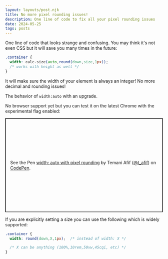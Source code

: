 ```yaml
---
layout: layouts/post.njk
title: No more pixel rounding issues!
description: One line of code to fix all your pixel rounding issues
date: 2024-05-25
tags: posts
---
```


One line of code that looks strange and confusing. You may think it's not even CSS but it will save you many times in the future:

```css
.container {
  width: calc-size(auto,round(down,size,1px)); 
  /* works with height as well */
}
```

It will make sure the width of your element is always an integer! No more decimal and rounding issues! 

The behavior of `width:auto` with an upgrade. 

No browser support yet but you can test it on the latest Chrome with the experimental flag enabled: 

<p class="codepen" data-height="300" data-default-tab="result" data-slug-hash="rNgLyJz" data-pen-title="width: auto with pixel rounding" data-preview="true" data-user="t_afif" style="height: 300px; box-sizing: border-box; display: flex; align-items: center; justify-content: center; border: 2px solid; margin: 1em 0; padding: 1em;">
  <span>See the Pen <a href="https://codepen.io/t_afif/pen/rNgLyJz">
  width: auto with pixel rounding</a> by Temani Afif (<a href="https://codepen.io/t_afif">@t_afif</a>)
  on <a href="https://codepen.io">CodePen</a>.</span>
</p>
<script async src="https://cpwebassets.codepen.io/assets/embed/ei.js"></script>

If you are explicitly setting a size you can use the following which is widely supported:

```css
.container {
  width: round(down,X,1px);  /* instead of width: X */

  /* X can be anything (100%,10rem,50vw,45cqi, etc) */
}
```
